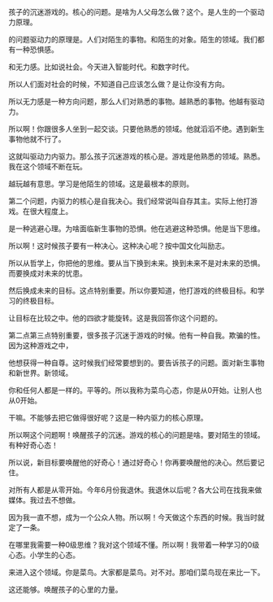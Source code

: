 孩子的沉迷游戏的。核心的问题。是啥为人父母怎么做？这个。是人生的一个驱动力原理。

的问题驱动力的原理是。人们对陌生的事物。和陌生的对象。陌生的领域。我们都有一种恐惧感。

和无力感。比如说社会。今天进入智能时代。和数字时代。

所以人们面对社会的时候，不知道自己应该怎么做？是让你没有方向。

所以无力感是一种方向问题，那么人们对熟悉的事物。越熟悉的事物。他越有驱动力。

所以啊！你跟很多人坐到一起交谈。只要他熟悉的领域。他就滔滔不绝。遇到新生事物他就不行了。

这就叫驱动力内驱力。那么孩子沉迷游戏的核心是。游戏是他熟悉的领域。熟悉。我在这个领域不断在玩。

越玩越有意思。学习是他陌生的领域。这是最根本的原则。

第二个问题，内驱力的核心是自我决心。我们经常说叫自存其主。实际上他打游戏。在很大程度上。

是一种逃避心理。为啥面临新生事物的恐惧。他在逃避这种恐惧。他是当下思维。

所以啊！这时候孩子要有一种决心。这种决心呢？按中国文化叫励志。

所以从哲学上，你把他的思维。要从当下换到未来。换到未来不是对未来的恐惧。而要换成对未来的忧患。

然后换成未来的目标。这点特别重要。所以你要知道，他打游戏的终极目标。和学习的终极目标。

让目标在比较之中。他的四欲才能旋转。这是我回答你这个问题的。

第二点第三点特别重要，很多孩子沉迷于游戏的时候。他有一种自我。欺骗的性。因为这种游戏之中，

他想获得一种自尊。这时候我们经常要想到的。要告诉孩子的问题。面对新生事物和新世界。新领域。

你和任何人都是一样的。平等的。所以我称为菜鸟心态，你是从0开始。让别人也从0开始。

干嘛。不能够去把它做得很好呢？这是一种内驱力的核心原理。

所以啊这个问题啊！唤醒孩子的沉迷。游戏的核心的问题是啥。要对陌生的领域。有种好奇心态！

所以说，新目标要唤醒他的好奇心！通过好奇心！你再要唤醒他的决心。然后要记住。

对所有人都是从零开始。今年6月份我退休。我退休以后呢？各大公司在找我来做媒体。我过去不想做。

因为我一直不想，成为一个公众人物。所以啊！今天做这个东西的时候。我当时就定了一条。

在哪里我需要一种0级思维？我对这个领域不懂。所以啊！我带着一种学习的0级心态。小学生的心态。

来进入这个领域。你是菜鸟。大家都是菜鸟。对不对。那咱们菜鸟现在来比一下。

这还能够。唤醒孩子的心里的力量。